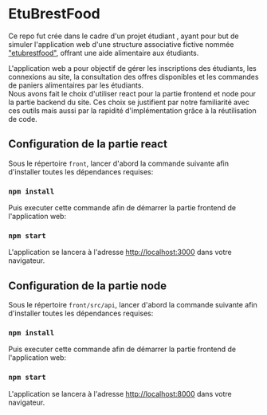 # EtuBrestFood

Ce repo fut crée dans le cadre d'un projet étudiant , ayant pour but de simuler l'application web d'une structure associative fictive nommée ["etubrestfood"](https://github.com/facebook/create-react-app), offrant une aide alimentaire aux étudiants.

L'application web a pour objectif de gérer les inscriptions des étudiants, les connexions au site, la consultation des offres disponibles et les commandes de paniers alimentaires par les étudiants.\
Nous avons fait le choix d'utiliser react pour la partie frontend et node pour la partie backend du site.
Ces choix se justifient par notre familiarité avec ces outils mais aussi par la rapidité d'implémentation grâce à la réutilisation de code.

## Configuration de la partie react

Sous le répertoire `front`, lancer d'abord la commande suivante afin d'installer toutes les dépendances requises:

### `npm install`

Puis executer cette commande afin de démarrer la partie frontend de l'application web:

### `npm start`

L'application se lancera à l'adresse [http://localhost:3000](http://localhost:3000) dans votre navigateur.

## Configuration de la partie node

Sous le répertoire `front/src/api`, lancer d'abord la commande suivante afin d'installer toutes les dépendances requises:

### `npm install`

Puis executer cette commande afin de démarrer la partie frontend de l'application web:

### `npm start`

L'application se lancera à l'adresse [http://localhost:8000](http://localhost:8000) dans votre navigateur.
